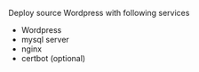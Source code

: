 Deploy source Wordpress with following services
+ Wordpress
+ mysql server
+ nginx
+ certbot (optional)

